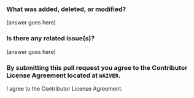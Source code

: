 ### What was added, deleted, or modified?

(answer goes here)

### Is there any related issue(s)?

(answer goes here)

### By submitting this pull request you agree to the Contributor License Agreement located at `WAIVER`.

I agree to the Contributor License Agreement.
